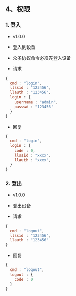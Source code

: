 ## 4、权限

### 1. 登入
* v1.0.0
* 登入到设备
* 众多协议命令必须先登入设备

* 请求

```javascript
{
  cmd : "login",
  llssid : "123456",
  llauth : "123456",
  login : {
    username : "admin",
    passwd : "123456"
  }
}
```

* 回复

```javascript
{
  cmd : "login",
  login : {
    code : 0,
    llssid : "xxxx",
    llauth : "xxxx",
  }
}
```

### 2. 登出
* v1.0.0
* 登出设备

* 请求

```javascript
{
  cmd : "logout",
  llssid : "123456",
  llauth : "123456"
}
```

* 回复

```javascript
{
  cmd : "logout",
  logout : {
    code : 0
  }
}
```
